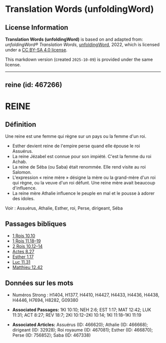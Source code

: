 # Translation Words (unfoldingWord)

## License Information

**Translation Words (unfoldingWord)** is based on and adapted from: _unfoldingWord® Translation Words_, [unfoldingWord](https://unfoldingword.org/utw), 2022, which is licensed under a [CC BY-SA 4.0 license](https://creativecommons.org/licenses/by-sa/4.0/legalcode.en).

This markdown version (created `2025-10-09`) is provided under the same license.



--------------------------------

## reine (id: 467266)

REINE
=====

Définition
----------

Une reine est une femme qui règne sur un pays ou la femme d'un roi.

* Esther devient reine de l'empire perse quand elle épouse le roi Assuérus.
* La reine Jézabel est connue pour son impiété. C'est la femme du roi Achab.
* La reine de Séba (ou Saba) était renommée. Elle rend visite au roi Salomon.
* L'expression « reine mère » désigne la mère ou la grand\-mère d'un roi qui règne, ou la veuve d'un roi défunt. Une reine mère avait beaucoup d'influence.
* La reine mère Athalie influence le peuple en mal et le pousse à adorer des idoles.

Voir : Assuérus, Athalie, Esther, roi, Perse, dirigeant, Séba

Passages bibliques
------------------

* [1 Rois 10\.10](https://ref.ly/1Kgs10:10)
* [1 Rois 11\.18–19](https://ref.ly/1Kgs11:18-1Kgs11:19)
* [2 Rois 10\.12–14](https://ref.ly/2Kgs10:12-2Kgs10:14)
* [Actes 8\.27](https://ref.ly/Acts8:27)
* [Esther 1\.17](https://ref.ly/Esth1:17)
* [Luc 11\.31](https://ref.ly/Luke11:31)
* [Matthieu 12\.42](https://ref.ly/Matt12:42)

Données sur les mots
--------------------

* Numéros Strong : H1404, H1377, H4410, H4427, H4433, H4436, H4438, H4446, H7694, H8282, G09380

* **Associated Passages:** 1KI 10:10; NEH 2:6; EST 1:17; MAT 12:42; LUK 11:31; ACT 8:27; REV 18:7; 2KI 10:12–2KI 10:14; 1KI 11:18–1KI 11:19
* **Associated Articles:** Assuérus (ID: 466620); Athalie (ID: 466668); dirigeant (ID: 32928); Roi royaume (ID: 467081); Esther (ID: 466870); Perse (ID: 756852); Saba (ID: 467338)

